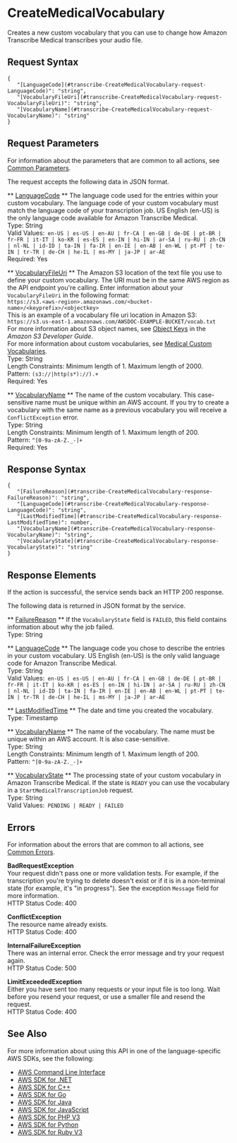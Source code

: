 # CreateMedicalVocabulary<a name="API_CreateMedicalVocabulary"></a>

Creates a new custom vocabulary that you can use to change how Amazon Transcribe Medical transcribes your audio file\.

## Request Syntax<a name="API_CreateMedicalVocabulary_RequestSyntax"></a>

```
{
   "[LanguageCode](#transcribe-CreateMedicalVocabulary-request-LanguageCode)": "string",
   "[VocabularyFileUri](#transcribe-CreateMedicalVocabulary-request-VocabularyFileUri)": "string",
   "[VocabularyName](#transcribe-CreateMedicalVocabulary-request-VocabularyName)": "string"
}
```

## Request Parameters<a name="API_CreateMedicalVocabulary_RequestParameters"></a>

For information about the parameters that are common to all actions, see [Common Parameters](CommonParameters.md)\.

The request accepts the following data in JSON format\.

 ** [LanguageCode](#API_CreateMedicalVocabulary_RequestSyntax) **   <a name="transcribe-CreateMedicalVocabulary-request-LanguageCode"></a>
The language code used for the entries within your custom vocabulary\. The language code of your custom vocabulary must match the language code of your transcription job\. US English \(en\-US\) is the only language code available for Amazon Transcribe Medical\.  
Type: String  
Valid Values:` en-US | es-US | en-AU | fr-CA | en-GB | de-DE | pt-BR | fr-FR | it-IT | ko-KR | es-ES | en-IN | hi-IN | ar-SA | ru-RU | zh-CN | nl-NL | id-ID | ta-IN | fa-IR | en-IE | en-AB | en-WL | pt-PT | te-IN | tr-TR | de-CH | he-IL | ms-MY | ja-JP | ar-AE`   
Required: Yes

 ** [VocabularyFileUri](#API_CreateMedicalVocabulary_RequestSyntax) **   <a name="transcribe-CreateMedicalVocabulary-request-VocabularyFileUri"></a>
The Amazon S3 location of the text file you use to define your custom vocabulary\. The URI must be in the same AWS region as the API endpoint you're calling\. Enter information about your `VocabularyFileUri` in the following format:  
 ` https://s3.<aws-region>.amazonaws.com/<bucket-name>/<keyprefix>/<objectkey> `   
This is an example of a vocabulary file uri location in Amazon S3:  
 `https://s3.us-east-1.amazonaws.com/AWSDOC-EXAMPLE-BUCKET/vocab.txt`   
For more information about S3 object names, see [Object Keys](http://docs.aws.amazon.com/AmazonS3/latest/dev/UsingMetadata.html#object-keys) in the *Amazon S3 Developer Guide*\.  
For more information about custom vocabularies, see [Medical Custom Vocabularies](http://docs.aws.amazon.com/transcribe/latest/dg/how-it-works.html#how-vocabulary-med)\.  
Type: String  
Length Constraints: Minimum length of 1\. Maximum length of 2000\.  
Pattern: `(s3://|http(s*)://).+`   
Required: Yes

 ** [VocabularyName](#API_CreateMedicalVocabulary_RequestSyntax) **   <a name="transcribe-CreateMedicalVocabulary-request-VocabularyName"></a>
The name of the custom vocabulary\. This case\-sensitive name must be unique within an AWS account\. If you try to create a vocabulary with the same name as a previous vocabulary you will receive a `ConflictException` error\.  
Type: String  
Length Constraints: Minimum length of 1\. Maximum length of 200\.  
Pattern: `^[0-9a-zA-Z._-]+`   
Required: Yes

## Response Syntax<a name="API_CreateMedicalVocabulary_ResponseSyntax"></a>

```
{
   "[FailureReason](#transcribe-CreateMedicalVocabulary-response-FailureReason)": "string",
   "[LanguageCode](#transcribe-CreateMedicalVocabulary-response-LanguageCode)": "string",
   "[LastModifiedTime](#transcribe-CreateMedicalVocabulary-response-LastModifiedTime)": number,
   "[VocabularyName](#transcribe-CreateMedicalVocabulary-response-VocabularyName)": "string",
   "[VocabularyState](#transcribe-CreateMedicalVocabulary-response-VocabularyState)": "string"
}
```

## Response Elements<a name="API_CreateMedicalVocabulary_ResponseElements"></a>

If the action is successful, the service sends back an HTTP 200 response\.

The following data is returned in JSON format by the service\.

 ** [FailureReason](#API_CreateMedicalVocabulary_ResponseSyntax) **   <a name="transcribe-CreateMedicalVocabulary-response-FailureReason"></a>
If the `VocabularyState` field is `FAILED`, this field contains information about why the job failed\.  
Type: String

 ** [LanguageCode](#API_CreateMedicalVocabulary_ResponseSyntax) **   <a name="transcribe-CreateMedicalVocabulary-response-LanguageCode"></a>
The language code you chose to describe the entries in your custom vocabulary\. US English \(en\-US\) is the only valid language code for Amazon Transcribe Medical\.  
Type: String  
Valid Values:` en-US | es-US | en-AU | fr-CA | en-GB | de-DE | pt-BR | fr-FR | it-IT | ko-KR | es-ES | en-IN | hi-IN | ar-SA | ru-RU | zh-CN | nl-NL | id-ID | ta-IN | fa-IR | en-IE | en-AB | en-WL | pt-PT | te-IN | tr-TR | de-CH | he-IL | ms-MY | ja-JP | ar-AE` 

 ** [LastModifiedTime](#API_CreateMedicalVocabulary_ResponseSyntax) **   <a name="transcribe-CreateMedicalVocabulary-response-LastModifiedTime"></a>
The date and time you created the vocabulary\.  
Type: Timestamp

 ** [VocabularyName](#API_CreateMedicalVocabulary_ResponseSyntax) **   <a name="transcribe-CreateMedicalVocabulary-response-VocabularyName"></a>
The name of the vocabulary\. The name must be unique within an AWS account\. It is also case\-sensitive\.  
Type: String  
Length Constraints: Minimum length of 1\. Maximum length of 200\.  
Pattern: `^[0-9a-zA-Z._-]+` 

 ** [VocabularyState](#API_CreateMedicalVocabulary_ResponseSyntax) **   <a name="transcribe-CreateMedicalVocabulary-response-VocabularyState"></a>
The processing state of your custom vocabulary in Amazon Transcribe Medical\. If the state is `READY` you can use the vocabulary in a `StartMedicalTranscriptionJob` request\.  
Type: String  
Valid Values:` PENDING | READY | FAILED` 

## Errors<a name="API_CreateMedicalVocabulary_Errors"></a>

For information about the errors that are common to all actions, see [Common Errors](CommonErrors.md)\.

 **BadRequestException**   
Your request didn't pass one or more validation tests\. For example, if the transcription you're trying to delete doesn't exist or if it is in a non\-terminal state \(for example, it's "in progress"\)\. See the exception `Message` field for more information\.  
HTTP Status Code: 400

 **ConflictException**   
The resource name already exists\.  
HTTP Status Code: 400

 **InternalFailureException**   
There was an internal error\. Check the error message and try your request again\.  
HTTP Status Code: 500

 **LimitExceededException**   
Either you have sent too many requests or your input file is too long\. Wait before you resend your request, or use a smaller file and resend the request\.  
HTTP Status Code: 400

## See Also<a name="API_CreateMedicalVocabulary_SeeAlso"></a>

For more information about using this API in one of the language\-specific AWS SDKs, see the following:
+  [AWS Command Line Interface](https://docs.aws.amazon.com/goto/aws-cli/transcribe-2017-10-26/CreateMedicalVocabulary) 
+  [AWS SDK for \.NET](https://docs.aws.amazon.com/goto/DotNetSDKV3/transcribe-2017-10-26/CreateMedicalVocabulary) 
+  [AWS SDK for C\+\+](https://docs.aws.amazon.com/goto/SdkForCpp/transcribe-2017-10-26/CreateMedicalVocabulary) 
+  [AWS SDK for Go](https://docs.aws.amazon.com/goto/SdkForGoV1/transcribe-2017-10-26/CreateMedicalVocabulary) 
+  [AWS SDK for Java](https://docs.aws.amazon.com/goto/SdkForJava/transcribe-2017-10-26/CreateMedicalVocabulary) 
+  [AWS SDK for JavaScript](https://docs.aws.amazon.com/goto/AWSJavaScriptSDK/transcribe-2017-10-26/CreateMedicalVocabulary) 
+  [AWS SDK for PHP V3](https://docs.aws.amazon.com/goto/SdkForPHPV3/transcribe-2017-10-26/CreateMedicalVocabulary) 
+  [AWS SDK for Python](https://docs.aws.amazon.com/goto/boto3/transcribe-2017-10-26/CreateMedicalVocabulary) 
+  [AWS SDK for Ruby V3](https://docs.aws.amazon.com/goto/SdkForRubyV3/transcribe-2017-10-26/CreateMedicalVocabulary) 